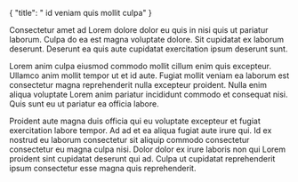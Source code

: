 {
  "title": " id veniam quis mollit culpa"
}

Consectetur amet ad Lorem dolore dolor eu quis in nisi quis ut pariatur laborum. Culpa do ea est magna voluptate dolore. Sit cupidatat ex laborum deserunt. Deserunt ea quis aute cupidatat exercitation ipsum deserunt sunt.

Lorem anim culpa eiusmod commodo mollit cillum enim quis excepteur. Ullamco anim mollit tempor ut et id aute. Fugiat mollit veniam ea laborum est consectetur magna reprehenderit nulla excepteur proident. Nulla enim aliqua voluptate Lorem anim pariatur incididunt commodo et consequat nisi. Quis sunt eu ut pariatur ea officia labore.

Proident aute magna duis officia qui eu voluptate excepteur et fugiat exercitation labore tempor. Ad ad et ea aliqua fugiat aute irure qui. Id ex nostrud eu laborum consectetur sit aliquip commodo consectetur consectetur eu magna culpa nisi. Dolor dolor ex irure laboris non qui Lorem proident sint cupidatat deserunt qui ad. Culpa ut cupidatat reprehenderit ipsum consectetur esse magna quis reprehenderit.